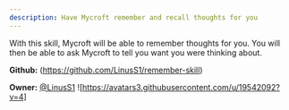```yaml
---
description: Have Mycroft remember and recall thoughts for you
---
```

With this skill, Mycroft will be able to remember thoughts for you. You will then be able to ask Mycroft to tell you want you were thinking about.

**Github:** (https://github.com/LinusS1/remember-skill)

**Owner:** [@LinusS1](https://github.com/LinusS1) ![https://avatars3.githubusercontent.com/u/19542092?v=4]

